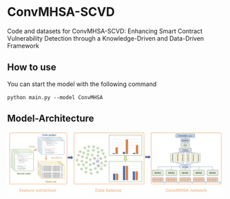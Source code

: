 # ConvMHSA-SCVD

Code and datasets for ConvMHSA-SCVD: Enhancing Smart Contract Vulnerability Detection through a Knowledge-Driven and Data-Driven Framework

## How to use 

You can start the model with the following command

```
python main.py --model ConvMHSA 
```

## Model-Architecture

![ConvMHSA-SCVD](ConvMHSA_model.PNG)
